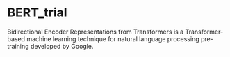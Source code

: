 # BERT_trial
Bidirectional Encoder Representations from Transformers is a Transformer-based machine learning technique for natural language processing pre-training developed by Google. 
